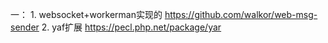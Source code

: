 一：
    1. websocket+workerman实现的
        https://github.com/walkor/web-msg-sender
    2. yaf扩展
        https://pecl.php.net/package/yar